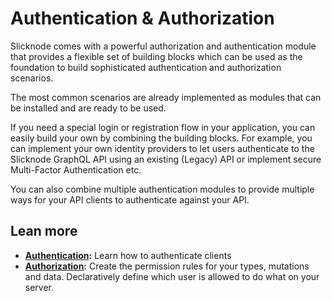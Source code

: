 # Authentication & Authorization

Slicknode comes with a powerful authorization and authentication module that provides a flexible set of
building blocks which can be used as the foundation to build sophisticated authentication and authorization scenarios.

The most common scenarios are already implemented as modules that can be installed and are ready to be used. 

If you need a special login or registration flow in your application, you can easily build your own by combining
the building blocks. 
For example, you can implement your own identity providers to let users authenticate to the Slicknode
GraphQL API using an existing (Legacy) API or implement secure Multi-Factor Authentication etc.

You can also combine multiple authentication modules to provide multiple ways for your API clients 
to authenticate against your API. 

## Lean more

-   **[Authentication](./authentication):** Learn how to authenticate clients
-   **[Authorization](./authorization):** Create the permission rules for your types, mutations and data. 
    Declaratively define which user is allowed to do what on your server. 
